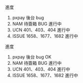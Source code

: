 進度

1. pxpay 後台 bug
2. NAM 待簽箱 BUG 進行中
3. UCN 401、403、404 進行中
4. ISSUE 1658、1677、1682 進行中

進度

1. pxpay 後台 bug OK
2. NAM 待簽箱 BUG 進行中
3. UCN 401、403、404 進行中
4. ISSUE 1658、1677、1682 進行中
